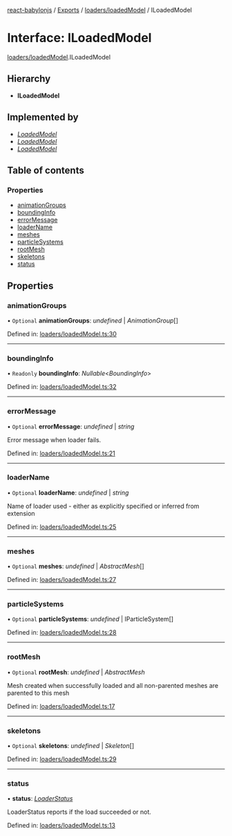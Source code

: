 [react-babylonjs](../../README.md) / [Exports](../../modules.md) / [loaders/loadedModel](../../modules/loaders_loadedmodel.md) / ILoadedModel

# Interface: ILoadedModel

[loaders/loadedModel](../../modules/loaders_loadedmodel.md).ILoadedModel

## Hierarchy

- **ILoadedModel**

## Implemented by

- [_LoadedModel_](../../classes/loaders/loadedmodel.loadedmodel.md)
- [_LoadedModel_](../../classes/index.loadedmodel.md)
- [_LoadedModel_](../../classes/loaders.loadedmodel.md)

## Table of contents

### Properties

- [animationGroups](loadedmodel.iloadedmodel.md#animationgroups)
- [boundingInfo](loadedmodel.iloadedmodel.md#boundinginfo)
- [errorMessage](loadedmodel.iloadedmodel.md#errormessage)
- [loaderName](loadedmodel.iloadedmodel.md#loadername)
- [meshes](loadedmodel.iloadedmodel.md#meshes)
- [particleSystems](loadedmodel.iloadedmodel.md#particlesystems)
- [rootMesh](loadedmodel.iloadedmodel.md#rootmesh)
- [skeletons](loadedmodel.iloadedmodel.md#skeletons)
- [status](loadedmodel.iloadedmodel.md#status)

## Properties

### animationGroups

• `Optional` **animationGroups**: _undefined_ \| _AnimationGroup_[]

Defined in: [loaders/loadedModel.ts:30](https://github.com/brianzinn/react-babylonjs/blob/eba7b00/src/hooks/loaders/loadedModel.ts#L30)

---

### boundingInfo

• `Readonly` **boundingInfo**: _Nullable_<_BoundingInfo_\>

Defined in: [loaders/loadedModel.ts:32](https://github.com/brianzinn/react-babylonjs/blob/eba7b00/src/hooks/loaders/loadedModel.ts#L32)

---

### errorMessage

• `Optional` **errorMessage**: _undefined_ \| _string_

Error message when loader fails.

Defined in: [loaders/loadedModel.ts:21](https://github.com/brianzinn/react-babylonjs/blob/eba7b00/src/hooks/loaders/loadedModel.ts#L21)

---

### loaderName

• `Optional` **loaderName**: _undefined_ \| _string_

Name of loader used - either as explicitly specified or inferred from extension

Defined in: [loaders/loadedModel.ts:25](https://github.com/brianzinn/react-babylonjs/blob/eba7b00/src/hooks/loaders/loadedModel.ts#L25)

---

### meshes

• `Optional` **meshes**: _undefined_ \| _AbstractMesh_[]

Defined in: [loaders/loadedModel.ts:27](https://github.com/brianzinn/react-babylonjs/blob/eba7b00/src/hooks/loaders/loadedModel.ts#L27)

---

### particleSystems

• `Optional` **particleSystems**: _undefined_ \| IParticleSystem[]

Defined in: [loaders/loadedModel.ts:28](https://github.com/brianzinn/react-babylonjs/blob/eba7b00/src/hooks/loaders/loadedModel.ts#L28)

---

### rootMesh

• `Optional` **rootMesh**: _undefined_ \| _AbstractMesh_

Mesh created when successfully loaded and all non-parented meshes are parented to this mesh

Defined in: [loaders/loadedModel.ts:17](https://github.com/brianzinn/react-babylonjs/blob/eba7b00/src/hooks/loaders/loadedModel.ts#L17)

---

### skeletons

• `Optional` **skeletons**: _undefined_ \| _Skeleton_[]

Defined in: [loaders/loadedModel.ts:29](https://github.com/brianzinn/react-babylonjs/blob/eba7b00/src/hooks/loaders/loadedModel.ts#L29)

---

### status

• **status**: [_LoaderStatus_](../../enums/loaders/loadedmodel.loaderstatus.md)

LoaderStatus reports if the load succeeded or not.

Defined in: [loaders/loadedModel.ts:13](https://github.com/brianzinn/react-babylonjs/blob/eba7b00/src/hooks/loaders/loadedModel.ts#L13)
